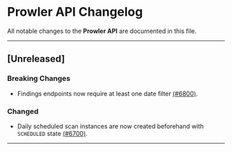 # Prowler API Changelog

All notable changes to the **Prowler API** are documented in this file.


---

## [Unreleased]

### Breaking Changes
- Findings endpoints now require at least one date filter [(#6800)](https://github.com/prowler-cloud/prowler/pull/6800).

### Changed
- Daily scheduled scan instances are now created beforehand with `SCHEDULED` state [(#6700)](https://github.com/prowler-cloud/prowler/pull/6700).

---
